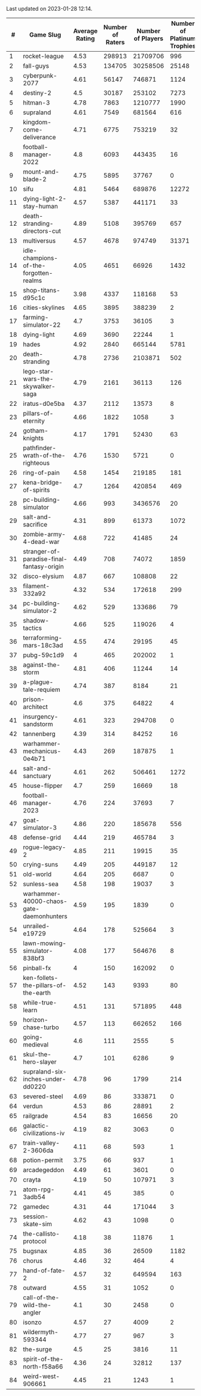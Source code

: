 Last updated on 2023-01-28 12:14.


|#|Game Slug|Average Rating|Number of Raters|Number of Players|Number of Platinum Trophies|Max Rarity (%)|
|---|---|---|---|---|---|---|
|1|rocket-league|4.53|298913|21709706|996|78|
|2|fall-guys|4.53|134705|30258506|25148|1|
|3|cyberpunk-2077|4.61|56147|746871|1124|65|
|4|destiny-2|4.5|30187|253102|7273|94|
|5|hitman-3|4.78|7863|1210777|1990|47|
|6|supraland|4.61|7549|681564|616|99|
|7|kingdom-come-deliverance|4.71|6775|753219|32|30|
|8|football-manager-2022|4.8|6093|443435|16|49|
|9|mount-and-blade-2|4.75|5895|37767|0|27|
|10|sifu|4.81|5464|689876|12272|97|
|11|dying-light-2-stay-human|4.57|5387|441171|33|7|
|12|death-stranding-directors-cut|4.89|5108|395769|657|91|
|13|multiversus|4.57|4678|974749|31371|75|
|14|idle-champions-of-the-forgotten-realms|4.05|4651|66926|1432|1|
|15|shop-titans-d95c1c|3.98|4337|118168|53|97|
|16|cities-skylines|4.65|3895|388239|2|71|
|17|farming-simulator-22|4.7|3753|36105|3|77|
|18|dying-light|4.69|3690|22244|1|95|
|19|hades|4.92|2840|665144|5781|89|
|20|death-stranding|4.78|2736|2103871|502|91|
|21|lego-star-wars-the-skywalker-saga|4.79|2161|36113|126|97|
|22|iratus-d0e5ba|4.37|2112|13573|8|85|
|23|pillars-of-eternity|4.66|1822|1058|3|81|
|24|gotham-knights|4.17|1791|52430|63|26|
|25|pathfinder-wrath-of-the-righteous|4.76|1530|5721|0|51|
|26|ring-of-pain|4.58|1454|219185|181|96|
|27|kena-bridge-of-spirits|4.7|1264|420854|469|94|
|28|pc-building-simulator|4.66|993|3436576|20|48|
|29|salt-and-sacrifice|4.31|899|61373|1072|91|
|30|zombie-army-4-dead-war|4.68|722|41485|24|67|
|31|stranger-of-paradise-final-fantasy-origin|4.49|708|74072|1859|98|
|32|disco-elysium|4.87|667|108808|22|28|
|33|filament-332a92|4.32|534|172618|299|93|
|34|pc-building-simulator-2|4.62|529|133686|79|75|
|35|shadow-tactics|4.66|525|119026|4|5|
|36|terraforming-mars-18c3ad|4.55|474|29195|45|44|
|37|pubg-59c1d9|4|465|202002|1|74|
|38|against-the-storm|4.81|406|11244|14|38|
|39|a-plague-tale-requiem|4.74|387|8184|21|92|
|40|prison-architect|4.6|375|64822|4|29|
|41|insurgency-sandstorm|4.61|323|294708|0|5|
|42|tannenberg|4.39|314|84252|16|88|
|43|warhammer-mechanicus-0e4b71|4.43|269|187875|1|25|
|44|salt-and-sanctuary|4.61|262|506461|1272|83|
|45|house-flipper|4.7|259|16669|18|94|
|46|football-manager-2023|4.76|224|37693|7|79|
|47|goat-simulator-3|4.86|220|185678|556|92|
|48|defense-grid|4.44|219|465784|3|80|
|49|rogue-legacy-2|4.85|211|19915|35|4|
|50|crying-suns|4.49|205|449187|12|66|
|51|old-world|4.64|205|6687|0|82|
|52|sunless-sea|4.58|198|19037|3|36|
|53|warhammer-40000-chaos-gate-daemonhunters|4.59|195|1839|0|5|
|54|unrailed-e19729|4.64|178|525664|3|9|
|55|lawn-mowing-simulator-838bf3|4.08|177|564676|8|84|
|56|pinball-fx|4|150|162092|0|85|
|57|ken-follets-the-pillars-of-the-earth|4.52|143|9393|80|44|
|58|while-true-learn|4.51|131|571895|448|93|
|59|horizon-chase-turbo|4.57|113|662652|166|88|
|60|going-medieval|4.6|111|2555|5|68|
|61|skul-the-hero-slayer|4.7|101|6286|9|95|
|62|supraland-six-inches-under-dd0220|4.78|96|1799|214|99|
|63|severed-steel|4.69|86|333871|0|17|
|64|verdun|4.53|86|28891|2|76|
|65|railgrade|4.54|83|16656|20|98|
|66|galactic-civilizations-iv|4.19|82|3063|0|79|
|67|train-valley-2-3606da|4.11|68|593|1|89|
|68|potion-permit|3.75|66|937|1|98|
|69|arcadegeddon|4.49|61|3601|0|90|
|70|crayta|4.19|50|107971|3|23|
|71|atom-rpg-3adb54|4.41|45|385|0|98|
|72|gamedec|4.31|44|171044|3|27|
|73|session-skate-sim|4.62|43|1098|0|27|
|74|the-callisto-protocol|4.18|38|11876|1|5|
|75|bugsnax|4.85|36|26509|1182|97|
|76|chorus|4.46|32|464|4|86|
|77|hand-of-fate-2|4.57|32|649594|163|72|
|78|outward|4.55|31|1052|0|73|
|79|call-of-the-wild-the-angler|4.1|30|2458|0|64|
|80|isonzo|4.57|27|4009|2|57|
|81|wildermyth-593344|4.77|27|967|3|18|
|82|the-surge|4.5|25|3816|11|94|
|83|spirit-of-the-north-f58a66|4.36|24|32812|137|65|
|84|weird-west-906661|4.45|21|1243|1|85|
